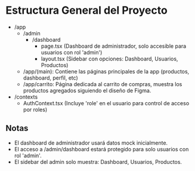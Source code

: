 # Estructura General del Proyecto

- /app
  - /admin
    - /dashboard
      - page.tsx (Dashboard de administrador, solo accesible para usuarios con rol 'admin')
      - layout.tsx (Sidebar con opciones: Dashboard, Usuarios, Productos)
  - /app/(main): Contiene las páginas principales de la app (productos, dashboard, perfil, etc)
  - /app/carrito: Página dedicada al carrito de compras, muestra los productos agregados siguiendo el diseño de Figma.
- /contexts
  - AuthContext.tsx (Incluye 'role' en el usuario para control de acceso por roles)

## Notas
- El dashboard de administrador usará datos mock inicialmente.
- El acceso a /admin/dashboard estará protegido para solo usuarios con rol 'admin'.
- El sidebar del admin solo muestra: Dashboard, Usuarios, Productos. 